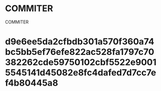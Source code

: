 # COMMITER
COMMITER






# d9e6ee5da2cfbdb301a570f360a74bc5bb5ef76efe822ac528fa1797c70382262cde59750102cbf5522e90015545141d45082e8fc4dafed7d7cc7ef4b80445a8
